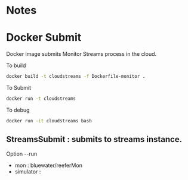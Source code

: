 # Notes

# Docker Submit 
Docker image submits Monitor Streams process in the cloud.

To build
```bash
docker build -t cloudstreams -f Dockerfile-monitor . 
```

To Submit
```bash
docker run -t cloudstreams 
```

To debug
```bash
docker run -it cloudstreams bash 
``` 

## StreamsSubmit : submits to streams instance. 
Option --run  
- mon : bluewater/reeferMon
- simulator :  

